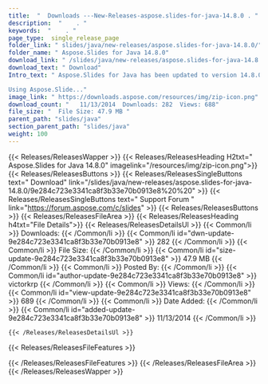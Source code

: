 ```yaml
---
title:  "  Downloads ---New-Releases-aspose.slides-for-java-14.8.0 . " 
description:  "    . " 
keywords:  "    . " 
page_type:  single_release_page
folder_link: " slides/java/new-releases/aspose.slides-for-java-14.8.0/"
folder_name: " Aspose.Slides for Java 14.8.0"
download_link: " /slides/java/new-releases/aspose.slides-for-java-14.8.0/9e284c723e3341ca8f3b33e70b0913e8"
download_text: " Download"
Intro_text: " Aspose.Slides for Java has been updated to version 14.8.0.

Using Aspose.Slide..."
image_link: " https://downloads.aspose.com/resources/img/zip-icon.png"
download_count: "   11/13/2014  Downloads: 282  Views: 688"
file_size: "  File Size: 47.9 MB "
parent_path: "slides/java"
section_parent_path: "slides/java"
weight: 100 
---
```


{{< Releases/ReleasesWapper >}}
  {{< Releases/ReleasesHeading H2txt=" Aspose.Slides for Java 14.8.0" imagelink="/resources/img/zip-icon.png">}}
  {{< Releases/ReleasesButtons >}}
    {{< Releases/ReleasesSingleButtons text=" Download" link="/slides/java/new-releases/aspose.slides-for-java-14.8.0/9e284c723e3341ca8f3b33e70b0913e8%20%20" >}}
    {{< Releases/ReleasesSingleButtons text=" Support Forum " link="https://forum.aspose.com/c/slides" >}}
  {{< Releases/ReleasesButtons >}}
  {{< Releases/ReleasesFileArea >}}
    {{< Releases/ReleasesHeading h4txt="File Details">}}
    {{< Releases/ReleasesDetailsUl >}}
            {{< Common/li  >}} Downloads: {{< /Common/li >}} 
      {{< Common/li id="dwn-update-9e284c723e3341ca8f3b33e70b0913e8" >}} 282 {{< /Common/li >}} 
      {{< Common/li  >}} File Size: {{< /Common/li >}} 
      {{< Common/li id="size-update-9e284c723e3341ca8f3b33e70b0913e8" >}} 47.9 MB {{< /Common/li >}} 
      {{< Common/li  >}} Posted By: {{< /Common/li >}} 
      {{< Common/li id="author-update-9e284c723e3341ca8f3b33e70b0913e8" >}} victorkrp {{< /Common/li >}} 
      {{< Common/li  >}} Views: {{< /Common/li >}} 
      {{< Common/li id="view-update-9e284c723e3341ca8f3b33e70b0913e8" >}} 689 {{< /Common/li >}} 
      {{< Common/li  >}} Date Added: {{< /Common/li >}} 
      {{< Common/li id="added-update-9e284c723e3341ca8f3b33e70b0913e8" >}} 11/13/2014 {{< /Common/li >}} 

    {{< /Releases/ReleasesDetailsUl >}}

  {{< Releases/ReleasesFileFeatures >}}
      
  {{< /Releases/ReleasesFileFeatures >}}
 {{< /Releases/ReleasesFileArea >}}
{{< /Releases/ReleasesWapper >}}


